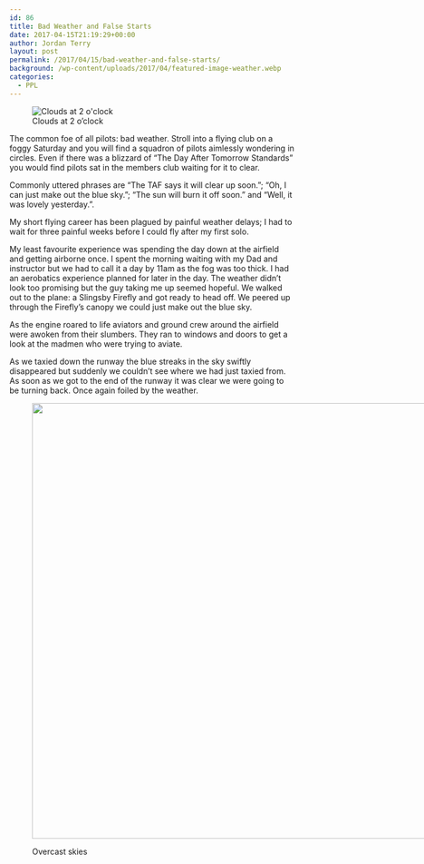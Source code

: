 ```yaml
---
id: 86
title: Bad Weather and False Starts
date: 2017-04-15T21:19:29+00:00
author: Jordan Terry
layout: post
permalink: /2017/04/15/bad-weather-and-false-starts/
background: /wp-content/uploads/2017/04/featured-image-weather.webp
categories:
  - PPL
---
```

<figure id="attachment_110" class="thumbnail wp-caption alignnone"><img loading="lazy" class="wp-image-110 size-large" src="{{ site.baseurl }}/wp-content/uploads/2017/04/IMG_20161105_153425-1024x768.webp" alt="Clouds at 2 o'clock" srcset="{{ site.baseurl }}/wp-content/uploads/2017/04/IMG_20161105_153425-1024x768.webp 1024w, {{ site.baseurl }}/wp-content/uploads/2017/04/IMG_20161105_153425-300x225.webp 300w, {{ site.baseurl }}/wp-content/uploads/2017/04/IMG_20161105_153425-768x576.webp 768w" sizes="(max-width: 1024px) 100vw, 1024px" /><figcaption class="caption wp-caption-text">Clouds at 2 o&#8217;clock</figcaption></figure>

The common foe of all pilots: bad weather. Stroll into a flying club on a foggy Saturday and you will find a squadron of pilots aimlessly wondering in circles. Even if there was a blizzard of “The Day After Tomorrow Standards” you would find pilots sat in the members club waiting for it to clear.

Commonly uttered phrases are “The TAF says it will clear up soon.”; “Oh, I can just make out the blue sky.”; “The sun will burn it off soon.” and “Well, it was lovely yesterday.”.

My short flying career has been plagued by painful weather delays; I had to wait for three painful weeks before I could fly after my first solo.

My least favourite experience was spending the day down at the airfield and getting airborne once. I spent the morning waiting with my Dad and instructor but we had to call it a day by 11am as the fog was too thick. I had an aerobatics experience planned for later in the day. The weather didn’t look too promising but the guy taking me up seemed hopeful. We walked out to the plane: a Slingsby Firefly and got ready to head off. We peered up through the Firefly’s canopy we could just make out the blue sky.

As the engine roared to life aviators and ground crew around the airfield were awoken from their slumbers. They ran to windows and doors to get a look at the madmen who were trying to aviate.

As we taxied down the runway the blue streaks in the sky swiftly disappeared but suddenly we couldn’t see where we had just taxied from. As soon as we got to the end of the runway it was clear we were going to be turning back. Once again foiled by the weather.<figure id="attachment_113" class="thumbnail wp-caption alignnone" style="width: 1034px">

<img loading="lazy" class="size-large wp-image-113" src="{{ site.baseurl }}/wp-content/uploads/2017/04/IMG_20161203_081728-1024x768.webp" alt="" width="1024" height="768" srcset="{{ site.baseurl }}/wp-content/uploads/2017/04/IMG_20161203_081728-1024x768.webp 1024w, {{ site.baseurl }}/wp-content/uploads/2017/04/IMG_20161203_081728-300x225.webp 300w, {{ site.baseurl }}/wp-content/uploads/2017/04/IMG_20161203_081728-768x576.webp 768w" sizes="(max-width: 1024px) 100vw, 1024px" /> <figcaption class="caption wp-caption-text">Overcast skies</figcaption></figure>
